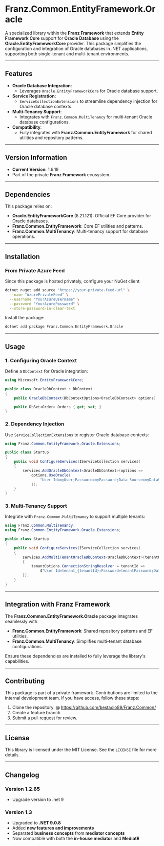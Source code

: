 # **Franz.Common.EntityFramework.Oracle**

A specialized library within the **Franz Framework** that extends **Entity Framework Core** support for **Oracle Database** using the **Oracle.EntityFrameworkCore** provider. This package simplifies the configuration and integration of Oracle databases in .NET applications, supporting both single-tenant and multi-tenant environments.

---

## **Features**

- **Oracle Database Integration**:
  - Leverages `Oracle.EntityFrameworkCore` for Oracle database support.
- **Service Registration**:
  - `ServiceCollectionExtensions` to streamline dependency injection for Oracle database contexts.
- **Multi-Tenancy Support**:
  - Integrates with `Franz.Common.MultiTenancy` for multi-tenant Oracle database configurations.
- **Compatibility**:
  - Fully integrates with **Franz.Common.EntityFramework** for shared utilities and repository patterns.

---

## **Version Information**

- **Current Version**: 1.6.19
- Part of the private **Franz Framework** ecosystem.

---

## **Dependencies**

This package relies on:
- **Oracle.EntityFrameworkCore** (8.21.121): Official EF Core provider for Oracle databases.
- **Franz.Common.EntityFramework**: Core EF utilities and patterns.
- **Franz.Common.MultiTenancy**: Multi-tenancy support for database operations.

---

## **Installation**

### **From Private Azure Feed**
Since this package is hosted privately, configure your NuGet client:

```bash
dotnet nuget add source "https://your-private-feed-url" \
  --name "AzurePrivateFeed" \
  --username "YourAzureUsername" \
  --password "YourAzurePassword" \
  --store-password-in-clear-text
```

Install the package:

```bash
dotnet add package Franz.Common.EntityFramework.Oracle  
```

---

## **Usage**

### **1. Configuring Oracle Context**

Define a `DbContext` for Oracle integration:

```csharp
using Microsoft.EntityFrameworkCore;

public class OracleDbContext : DbContext
{
    public OracleDbContext(DbContextOptions<OracleDbContext> options) : base(options) { }

    public DbSet<Order> Orders { get; set; }
}
```

### **2. Dependency Injection**

Use `ServiceCollectionExtensions` to register Oracle database contexts:

```csharp
using Franz.Common.EntityFramework.Oracle.Extensions;

public class Startup
{
    public void ConfigureServices(IServiceCollection services)
    {
        services.AddOracleDbContext<OracleDbContext>(options =>
            options.UseOracle(
                "User Id=myUser;Password=myPassword;Data Source=myDataSource"
            ));
    }
}
```

### **3. Multi-Tenancy Support**

Integrate with `Franz.Common.MultiTenancy` to support multiple tenants:

```csharp
using Franz.Common.MultiTenancy;
using Franz.Common.EntityFramework.Oracle.Extensions;

public class Startup
{
    public void ConfigureServices(IServiceCollection services)
    {
        services.AddMultiTenantOracleDbContext<OracleDbContext>(tenantOptions =>
        {
            tenantOptions.ConnectionStringResolver = tenantId =>
                $"User Id=tenant_{tenantId};Password=tenantPassword;Data Source=myDataSource";
        });
    }
}
```

---

## **Integration with Franz Framework**

The **Franz.Common.EntityFramework.Oracle** package integrates seamlessly with:
- **Franz.Common.EntityFramework**: Shared repository patterns and EF utilities.
- **Franz.Common.MultiTenancy**: Simplifies multi-tenant database configurations.

Ensure these dependencies are installed to fully leverage the library's capabilities.

---

## **Contributing**

This package is part of a private framework. Contributions are limited to the internal development team. If you have access, follow these steps:
1. Clone the repository. @ https://github.com/bestacio89/Franz.Common/
2. Create a feature branch.
3. Submit a pull request for review.

---

## **License**

This library is licensed under the MIT License. See the `LICENSE` file for more details.

---

## **Changelog**

### Version 1.2.65
- Upgrade version to .net 9

### Version 1.3
- Upgraded to **.NET 9.0.8**
- Added **new features and improvements**
- Separated **business concepts** from **mediator concepts**
- Now compatible with both the **in-house mediator** and **MediatR**
